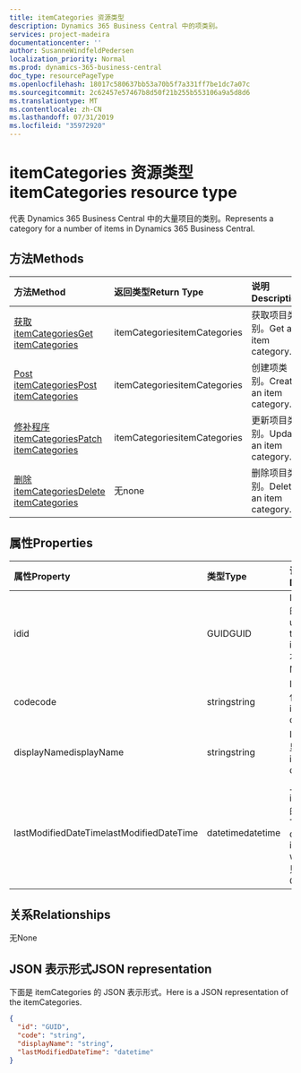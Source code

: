 ```yaml
---
title: itemCategories 资源类型
description: Dynamics 365 Business Central 中的项类别。
services: project-madeira
documentationcenter: ''
author: SusanneWindfeldPedersen
localization_priority: Normal
ms.prod: dynamics-365-business-central
doc_type: resourcePageType
ms.openlocfilehash: 18017c580637bb53a70b5f7a331ff7be1dc7a07c
ms.sourcegitcommit: 2c62457e57467b8d50f21b255b553106a9a5d8d6
ms.translationtype: MT
ms.contentlocale: zh-CN
ms.lasthandoff: 07/31/2019
ms.locfileid: "35972920"
---
```

# <a name="itemcategories-resource-type"></a><span data-ttu-id="d2272-103">itemCategories 资源类型</span><span class="sxs-lookup"><span data-stu-id="d2272-103">itemCategories resource type</span></span>
<span data-ttu-id="d2272-104">代表 Dynamics 365 Business Central 中的大量项目的类别。</span><span class="sxs-lookup"><span data-stu-id="d2272-104">Represents a category for a number of items in Dynamics 365 Business Central.</span></span>

## <a name="methods"></a><span data-ttu-id="d2272-105">方法</span><span class="sxs-lookup"><span data-stu-id="d2272-105">Methods</span></span>

| <span data-ttu-id="d2272-106">方法</span><span class="sxs-lookup"><span data-stu-id="d2272-106">Method</span></span>                                                          | <span data-ttu-id="d2272-107">返回类型</span><span class="sxs-lookup"><span data-stu-id="d2272-107">Return Type</span></span>  |<span data-ttu-id="d2272-108">说明</span><span class="sxs-lookup"><span data-stu-id="d2272-108">Description</span></span>             |
|:----------------------------------------------------------------|:-------------|:-----------------------|
|[<span data-ttu-id="d2272-109">获取 itemCategories</span><span class="sxs-lookup"><span data-stu-id="d2272-109">Get itemCategories</span></span>](../api/dynamics-itemcategories-get.md)      |<span data-ttu-id="d2272-110">itemCategories</span><span class="sxs-lookup"><span data-stu-id="d2272-110">itemCategories</span></span>|<span data-ttu-id="d2272-111">获取项目类别。</span><span class="sxs-lookup"><span data-stu-id="d2272-111">Get an item category.</span></span>   |
|[<span data-ttu-id="d2272-112">Post itemCategories</span><span class="sxs-lookup"><span data-stu-id="d2272-112">Post itemCategories</span></span>](../api/dynamics-create-itemcategories.md)  |<span data-ttu-id="d2272-113">itemCategories</span><span class="sxs-lookup"><span data-stu-id="d2272-113">itemCategories</span></span>|<span data-ttu-id="d2272-114">创建项类别。</span><span class="sxs-lookup"><span data-stu-id="d2272-114">Create an item category.</span></span>|
|[<span data-ttu-id="d2272-115">修补程序 itemCategories</span><span class="sxs-lookup"><span data-stu-id="d2272-115">Patch itemCategories</span></span>](../api/dynamics-itemcategories-update.md) |<span data-ttu-id="d2272-116">itemCategories</span><span class="sxs-lookup"><span data-stu-id="d2272-116">itemCategories</span></span>|<span data-ttu-id="d2272-117">更新项目类别。</span><span class="sxs-lookup"><span data-stu-id="d2272-117">Update an item category.</span></span>|
|[<span data-ttu-id="d2272-118">删除 itemCategories</span><span class="sxs-lookup"><span data-stu-id="d2272-118">Delete itemCategories</span></span>](../api/dynamics-itemcategories-delete.md)|<span data-ttu-id="d2272-119">无</span><span class="sxs-lookup"><span data-stu-id="d2272-119">none</span></span>          |<span data-ttu-id="d2272-120">删除项目类别。</span><span class="sxs-lookup"><span data-stu-id="d2272-120">Delete an item category.</span></span>|

## <a name="properties"></a><span data-ttu-id="d2272-121">属性</span><span class="sxs-lookup"><span data-stu-id="d2272-121">Properties</span></span>
| <span data-ttu-id="d2272-122">属性</span><span class="sxs-lookup"><span data-stu-id="d2272-122">Property</span></span>           | <span data-ttu-id="d2272-123">类型</span><span class="sxs-lookup"><span data-stu-id="d2272-123">Type</span></span>   |<span data-ttu-id="d2272-124">说明</span><span class="sxs-lookup"><span data-stu-id="d2272-124">Description</span></span>                                     |
|:-------------------|:-------|:-----------------------------------------------|
|<span data-ttu-id="d2272-125">id</span><span class="sxs-lookup"><span data-stu-id="d2272-125">id</span></span>                  |<span data-ttu-id="d2272-126">GUID</span><span class="sxs-lookup"><span data-stu-id="d2272-126">GUID</span></span>    |<span data-ttu-id="d2272-127">ItemCategory 的唯一 ID。</span><span class="sxs-lookup"><span data-stu-id="d2272-127">The unique ID of the itemCategory.</span></span> <span data-ttu-id="d2272-128">不可编辑。</span><span class="sxs-lookup"><span data-stu-id="d2272-128">Non-editable.</span></span>|
|<span data-ttu-id="d2272-129">code</span><span class="sxs-lookup"><span data-stu-id="d2272-129">code</span></span>                |<span data-ttu-id="d2272-130">string</span><span class="sxs-lookup"><span data-stu-id="d2272-130">string</span></span>  |<span data-ttu-id="d2272-131">ItemCategory 代码。</span><span class="sxs-lookup"><span data-stu-id="d2272-131">The itemCategory code.</span></span>                          |
|<span data-ttu-id="d2272-132">displayName</span><span class="sxs-lookup"><span data-stu-id="d2272-132">displayName</span></span>         |<span data-ttu-id="d2272-133">string</span><span class="sxs-lookup"><span data-stu-id="d2272-133">string</span></span>  |<span data-ttu-id="d2272-134">ItemCategories 显示名称。</span><span class="sxs-lookup"><span data-stu-id="d2272-134">The itemCategories display name.</span></span>                |
|<span data-ttu-id="d2272-135">lastModifiedDateTime</span><span class="sxs-lookup"><span data-stu-id="d2272-135">lastModifiedDateTime</span></span>|<span data-ttu-id="d2272-136">datetime</span><span class="sxs-lookup"><span data-stu-id="d2272-136">datetime</span></span>|<span data-ttu-id="d2272-137">上次修改 itemCategory 的日期/时间。</span><span class="sxs-lookup"><span data-stu-id="d2272-137">The last datetime the itemCategory was modified.</span></span> <span data-ttu-id="d2272-138">只读。</span><span class="sxs-lookup"><span data-stu-id="d2272-138">Read-Only.</span></span>|  


## <a name="relationships"></a><span data-ttu-id="d2272-139">关系</span><span class="sxs-lookup"><span data-stu-id="d2272-139">Relationships</span></span>
<span data-ttu-id="d2272-140">无</span><span class="sxs-lookup"><span data-stu-id="d2272-140">None</span></span>

## <a name="json-representation"></a><span data-ttu-id="d2272-141">JSON 表示形式</span><span class="sxs-lookup"><span data-stu-id="d2272-141">JSON representation</span></span>

<span data-ttu-id="d2272-142">下面是 itemCategories 的 JSON 表示形式。</span><span class="sxs-lookup"><span data-stu-id="d2272-142">Here is a JSON representation of the itemCategories.</span></span>

```json
{
  "id": "GUID",
  "code": "string",
  "displayName": "string",
  "lastModifiedDateTime": "datetime"
}
```

